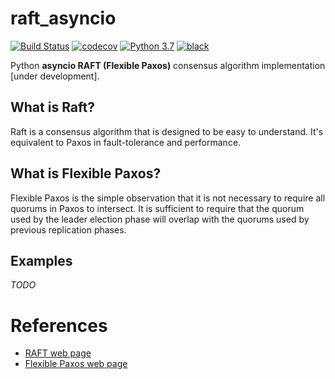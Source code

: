# raft_asyncio
[![Build Status](https://travis-ci.com/aratz-lasa/raft_asyncio.svg?token=14vGnmnCyxosg26uva6k&branch=master)](https://travis-ci.com/aratz-lasa/raft_asyncio) 
[![codecov](https://codecov.io/gh/aratz-lasa/raft/branch/master/graph/badge.svg?token=2lheZbjYK7)](https://codecov.io/gh/aratz-lasa/raft)
[![Python 3.7](https://img.shields.io/badge/python-3.7-blue.svg)](https://www.python.org/downloads/release/python-370/)
[![black](https://img.shields.io/badge/code%20style-black-000000.svg)](https://github.com/psf/black)

Python **asyncio RAFT (Flexible Paxos)** consensus algorithm implementation [under development].

## What is Raft?
Raft is a consensus algorithm that is designed to be easy to understand. It's equivalent to Paxos in fault-tolerance and performance.

## What is Flexible Paxos?
Flexible Paxos is the simple observation that it is not necessary to require all quorums in Paxos to intersect. It is sufficient to require that the quorum used by the leader election phase will overlap with the quorums used by previous replication phases.

## Examples
*TODO*

# References
- [RAFT web page](https://raft.github.io/)
- [Flexible Paxos web page](https://fpaxos.github.io/)
